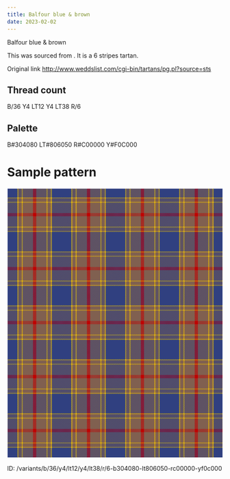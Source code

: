 ```yaml
---
title: Balfour blue & brown
date: 2023-02-02
---
```

Balfour blue & brown

This was sourced from <no value>.  It is a 6 stripes tartan.

Original link http://www.weddslist.com/cgi-bin/tartans/pg.pl?source=sts

## Thread count
B/36 Y4 LT12 Y4 LT38 R/6

## Palette
B#304080 LT#806050 R#C00000 Y#F0C000

# Sample pattern

![Tartan detail](tartan.png "B/36 Y4 LT12 Y4 LT38 R/6 tartan")

ID: /variants/b/36/y4/lt12/y4/lt38/r/6-b304080-lt806050-rc00000-yf0c000